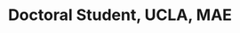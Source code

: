 ---
name: Alex Thoms
title:  Doctoral Student, UCLA, MAE
image: /img/organizers/thoms_alex.jpg
link:
---